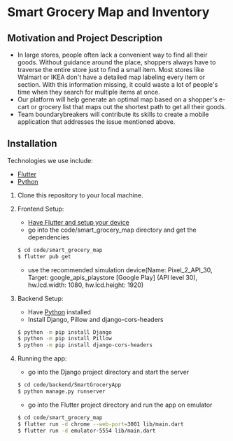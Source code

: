 # Smart Grocery Map and Inventory
## Motivation and Project Description
- In large stores, people often lack a convenient way to find all their goods. Without guidance around the place, shoppers always have to traverse the entire store just to find a small item. Most stores like Walmart or IKEA don't have a detailed map labeling every item or section. With this information missing, it could waste a lot of people's time when they search for multiple items at once. 
- Our platform will help generate an optimal map based on a shopper's e-cart or grocery list that maps out the shortest path to get all their goods.
- Team boundarybreakers will contribute its skills to create a mobile application that addresses the issue mentioned above.
## Installation
Technologies we use include: 
- [Flutter](https://flutter.dev/docs/get-started/install)
- [Python](https://www.python.org/downloads/)

1. Clone this repository to your local machine.

2. Frontend Setup:
    - [Have Flutter and setup your device](https://flutter.dev/docs/get-started/install)
    - go into the code/smart_grocery_map directory and get the dependencies
    ```sh
    $ cd code/smart_grocery_map
    $ flutter pub get
    ```
    - use the recommended simulation device(Name: Pixel_2_API_30, Target: google_apis_playstore [Google Play] (API level 30), hw.lcd.width: 1080, hw.lcd.height: 1920)
    
3. Backend Setup:
    - Have [Python](https://www.python.org/downloads/) installed
    - Install Django, Pillow and django-cors-headers
    ```sh
    $ python -m pip install Django
    $ python -m pip install Pillow
    $ python -m pip install django-cors-headers
    ```

4. Running the app:
    - go into the Django project directory and start the server
    ```sh
    $ cd code/backend/SmartGroceryApp
    $ python manage.py runserver
    ```
    - go into the Flutter project directory and run the app on emulator
    ```sh
    $ cd code/smart_grocery_map
    $ flutter run -d chrome --web-port=3001 lib/main.dart
    $ flutter run -d emulator-5554 lib/main.dart
    ```
